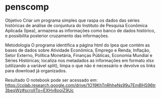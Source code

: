 # penscomp

Objetivo
Criar um programa simples que raspa os dados das séries históricas de análise de conjuntura do Instituto de Pesquisa Econômica Aplicada (Ipea), armazena as informações como banco de dados histórico, e possibilita posterior cruzamento das informações.

Metodologia
O programa identifica a página html do Ipea que contém as bases de dados sobre Atividade Econômica, Emprego e Renda, Inflação, Setor Externo, Política Monetária, Finanças Públicas, Economia Mundial e Séries Históricas; localiza nos metadados as informações em formato xlsx (utilizando a variável split), limpa o que não é necessário e devolve os links para download já organizados. 

Resultado
O notebook pode ser acessado em: https://colab.research.google.com/drive/1O19KhTnRhheNs99u7EmBHS96tr3beqWz#scrollTo=EXHv8ooiZ9Uc
